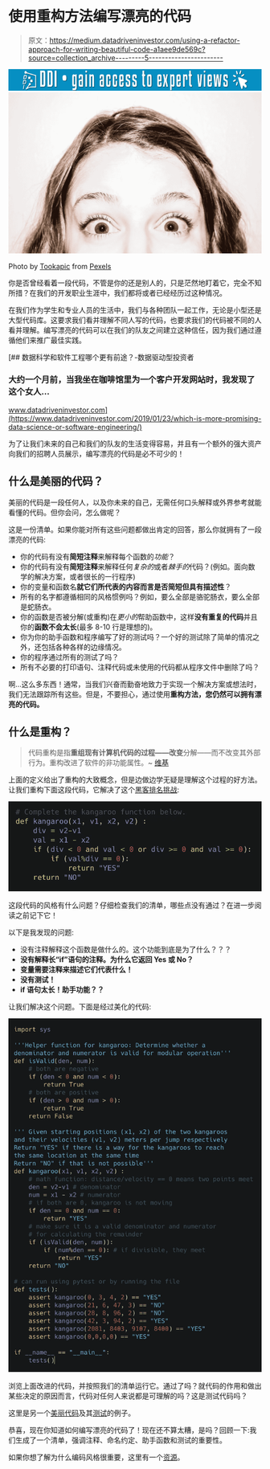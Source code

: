 # 使用重构方法编写漂亮的代码

> 原文：<https://medium.datadriveninvestor.com/using-a-refactor-approach-for-writing-beautiful-code-a1aee9de569c?source=collection_archive---------5----------------------->

[![](img/379223e5586aed2ae16dc457b0c232bc.png)](http://www.track.datadriveninvestor.com/1B9E)![](img/893438187726bb3406df042499a50a8d.png)

Photo by [Tookapic](https://www.pexels.com/@tookapic?utm_content=attributionCopyText&utm_medium=referral&utm_source=pexels) from [Pexels](https://www.pexels.com/photo/close-up-photography-of-person-s-eye-74472/?utm_content=attributionCopyText&utm_medium=referral&utm_source=pexels)

你是否曾经看着一段代码，不管是你的还是别人的，只是茫然地盯着它，完全不知所措？在我们的开发职业生涯中，我们都将或者已经经历过这种情况。

在我们作为学生和专业人员的生活中，我们与各种团队一起工作，无论是小型还是大型代码库。这要求我们看并理解不同人写的代码，也要求我们的代码被不同的人看并理解。编写漂亮的代码可以在我们的队友之间建立这种信任，因为我们通过遵循他们来推广最佳实践。

[](https://www.datadriveninvestor.com/2019/01/23/which-is-more-promising-data-science-or-software-engineering/) [## 数据科学和软件工程哪个更有前途？-数据驱动型投资者

### 大约一个月前，当我坐在咖啡馆里为一个客户开发网站时，我发现了这个女人…

www.datadriveninvestor.com](https://www.datadriveninvestor.com/2019/01/23/which-is-more-promising-data-science-or-software-engineering/) 

为了让我们未来的自己和我们的队友的生活变得容易，并且有一个额外的强大资产向我们的招聘人员展示，编写漂亮的代码是必不可少的！

## 什么是美丽的代码？

美丽的代码是一段任何人，以及你未来的自己，无需任何口头解释或外界参考就能看懂的代码。但你会问，怎么做呢？

这是一份清单。如果你能对所有这些问题都做出肯定的回答，那么你就拥有了一段漂亮的代码:

*   你的代码有没有**简短注释**来解释每个函数的*功能*？
*   你的代码有没有**简短注释**来解释任何*复杂的*或者*棘手的*代码？(例如。面向数学的解决方案，或者很长的一行程序)
*   你的变量和函数名**就它们所代表的内容而言是否简短但具有描述性**？
*   所有的名字都遵循相同的风格惯例吗？例如，要么全部是骆驼肠衣，要么全部是蛇肠衣。
*   你的函数是否被分解(或重构)在*更小的*帮助函数中，这样**没有重复的代码**并且你的**函数不会太长**(最多 8-10 行是理想的)。
*   你为你的助手函数和程序编写了好的测试吗？一个好的测试除了简单的情况之外，还包括各种各样的边缘情况。
*   你的程序通过所有的测试了吗？
*   所有不必要的打印语句、注释代码或未使用的代码都从程序文件中删除了吗？

啊…这么多东西！通常，当我们兴奋而勤奋地致力于实现一个解决方案或想法时，我们无法跟踪所有这些。但是，不要担心，通过使用**重构方法，您仍然可以拥有漂亮的代码。**

## 什么是重构？

> 代码重构是指**重组现有计算机代码的过程——改变**分解——而不改变其外部行为。重构改进了软件的非功能属性。~ [维基](https://en.wikipedia.org/wiki/Code_refactoring)

上面的定义给出了重构的大致概念，但是边做边学无疑是理解这个过程的好方法。让我们重构下面这段代码，它解决了这个[黑客排名挑战](https://www.hackerrank.com/challenges/kangaroo/problem):

![](img/116311edd20ac3e6b95395460f714ca0.png)

这段代码的风格有什么问题？仔细检查我们的清单，哪些点没有通过？在进一步阅读之前记下它！

以下是我发现的问题:

*   没有注释解释这个函数是做什么的。这个功能到底是为了什么？？？
*   **没有解释长“if”语句的注释。为什么它返回 Yes 或 No？**
*   **变量需要注释来描述它们代表什么！**
*   **没有测试！**
*   **if 语句太长！助手功能？？**

让我们解决这个问题。下面是经过美化的代码:

![](img/581193718d098437630dbdda2dfb77ce.png)

浏览上面改进的代码，并按照我们的清单运行它。通过了吗？就代码的作用和做出某些决定的原因而言，代码对任何人来说都是可理解的吗？这是测试代码吗？

这里是另一个[美丽代码](https://github.com/Anisha7/CS1.3-Core-Data-Structures/blob/master/sets.py)及其[测试](https://github.com/Anisha7/CS1.3-Core-Data-Structures/blob/master/sets_test.py)的例子。

恭喜，现在你知道如何编写漂亮的代码了！现在还不算太糟，是吗？回顾一下:我们生成了一个清单，强调注释、命名约定、助手函数和测试的重要性。

如果你想了解为什么编码风格很重要，这里有一个[资源](https://www.smashingmagazine.com/2012/10/why-coding-style-matters/)。